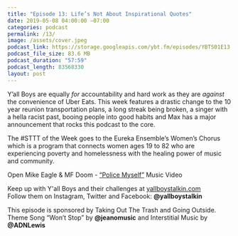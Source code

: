 ```yaml
---
title: "Episode 13: Life’s Not About Inspirational Quotes"
date: 2019-05-08 04:00:00 −07:00
categories: podcast
permalink: /13/
image: /assets/cover.jpeg
podcast_link: https://storage.googleapis.com/ybt.fm/episodes/YBTS01E13.mp3
podcast_file_size: 83.6 MB
podcast_duration: "57:59"
podcast_length: 83568330
layout: post
---
```


Y’all Boys are equally *for* accountability and hard work as they are *against* the convenience of Uber Eats. This week features a drastic change to the 10 year reunion transportation plans, a long streak being broken, a singer with a hella racist past, booing people into good habits and Max has a major announcement that rocks this podcast to the core.

The #STTT of the Week goes to the Eureka Ensemble’s Women’s Chorus which is a program that connects women ages 19 to 82 who are experiencing poverty and homelessness with the healing power of music and community.

Open Mike Eagle & MF Doom - [“Police Myself”](https://www.youtube.com/watch?v=_wAU5I696xg) Music Video

Keep up with Y'all Boys and their challenges at [yallboystalkin.com](https://yallboystalkin.com)
<br>Follow them on Instagram, Twitter and Facebook: **@yallboystalkin**

This episode is sponsored by Taking Out The Trash and Going Outside.
<br>Theme Song “Won’t Stop” by **@jeanomusic** and Interstitial Music by **@ADNLewis**
   
